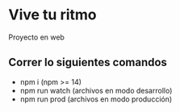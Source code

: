 # Vive tu ritmo
Proyecto en web

## Correr lo siguientes comandos

- npm i (npm >= 14)
- npm run watch (archivos en modo desarrollo)
- npm run prod (archivos en modo producción)
